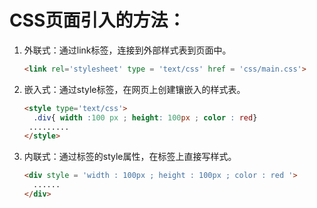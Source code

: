 # CSS页面引入的方法：

1. 外联式：通过link标签，连接到外部样式表到页面中。

   ```html
   <link rel='stylesheet' type = 'text/css' href = 'css/main.css'>
   ```

2. 嵌入式：通过style标签，在网页上创建镶嵌入的样式表。

   ```html
   <style type='text/css'>
     .div{ width :100 px ; height: 100px ; color : red}
   	.........
   </style>
   ```

3. 内联式：通过标签的style属性，在标签上直接写样式。

   ```html
   <div style = 'width : 100px ; height : 100px ; color : red '>
     ......
   </div>
   ```


